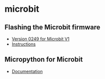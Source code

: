 # microbit

## Flashing the Microbit firmware

-  [Version 0249 for Microbit V1](0249_microbit_firmware.hex)
-  [Instructions](https://microbit.org/get-started/user-guide/firmware/)

## Micropython for Microbit

- [Documentation](https://microbit-micropython.readthedocs.io/en/v1.0.1/)

